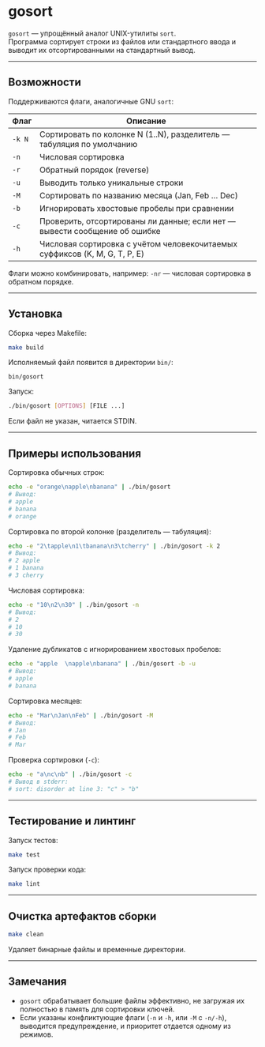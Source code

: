 # gosort

`gosort` — упрощённый аналог UNIX-утилиты `sort`.  
Программа сортирует строки из файлов или стандартного ввода и выводит их отсортированными на стандартный вывод.

---

## Возможности

Поддерживаются флаги, аналогичные GNU `sort`:

| Флаг       | Описание                                                                                  |
|------------|-------------------------------------------------------------------------------------------|
| `-k N`     | Сортировать по колонке N (1..N), разделитель — табуляция по умолчанию                     |
| `-n`       | Числовая сортировка                                                                        |
| `-r`       | Обратный порядок (reverse)                                                                 |
| `-u`       | Выводить только уникальные строки                                                         |
| `-M`       | Сортировать по названию месяца (Jan, Feb … Dec)                                           |
| `-b`       | Игнорировать хвостовые пробелы при сравнении                                              |
| `-c`       | Проверить, отсортированы ли данные; если нет — вывести сообщение об ошибке               |
| `-h`       | Числовая сортировка с учётом человекочитаемых суффиксов (K, M, G, T, P, E)               |

Флаги можно комбинировать, например: `-nr` — числовая сортировка в обратном порядке.  

---

## Установка

Сборка через Makefile:

```bash
make build
````

Исполняемый файл появится в директории `bin/`:

```text
bin/gosort
```

Запуск:

```bash
./bin/gosort [OPTIONS] [FILE ...]
```

Если файл не указан, читается STDIN.

---

## Примеры использования

Сортировка обычных строк:

```bash
echo -e "orange\napple\nbanana" | ./bin/gosort
# Вывод:
# apple
# banana
# orange
```

Сортировка по второй колонке (разделитель — табуляция):

```bash
echo -e "2\tapple\n1\tbanana\n3\tcherry" | ./bin/gosort -k 2
# Вывод:
# 2	apple
# 1	banana
# 3	cherry
```

Числовая сортировка:

```bash
echo -e "10\n2\n30" | ./bin/gosort -n
# Вывод:
# 2
# 10
# 30
```

Удаление дубликатов с игнорированием хвостовых пробелов:

```bash
echo -e "apple  \napple\nbanana" | ./bin/gosort -b -u
# Вывод:
# apple
# banana
```

Сортировка месяцев:

```bash
echo -e "Mar\nJan\nFeb" | ./bin/gosort -M
# Вывод:
# Jan
# Feb
# Mar
```

Проверка сортировки (`-c`):

```bash
echo -e "a\nc\nb" | ./bin/gosort -c
# Вывод в stderr:
# sort: disorder at line 3: "c" > "b"
```

---

## Тестирование и линтинг

Запуск тестов:

```bash
make test
```

Запуск проверки кода:

```bash
make lint
```

---

## Очистка артефактов сборки

```bash
make clean
```

Удаляет бинарные файлы и временные директории.

---

## Замечания

* `gosort` обрабатывает большие файлы эффективно, не загружая их полностью в память для сортировки ключей.
* Если указаны конфликтующие флаги (`-n` и `-h`, или `-M` с `-n/-h`), выводится предупреждение, и приоритет отдается одному из режимов.

